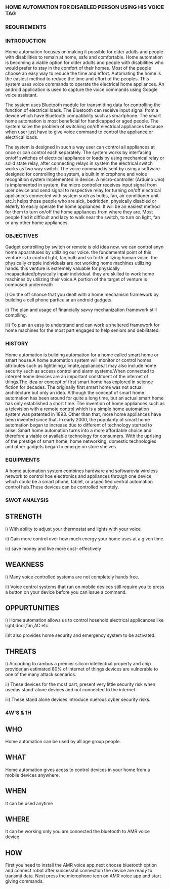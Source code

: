  ###                                                  HOME AUTOMATION FOR DISABLED PERSON USING HIS VOICE TAG
 
### REQUIREMENTS 

### INTRODUCTION

Home automation focuses on making it possible for older adults and people with disabilities to remain at home, safe and comfortable. Home automation is becoming a viable option for older adults and people with disabilities who would prefer to stay in the comfort of their homes. Most of the people choose an easy way to reduce the time and effort. Automating the home is the easiest method to reduce the time and effort of the peoples. This system uses voice commands to operate the electrical home appliances. An android application is used to capture the voice commands using Google voice assistant.

The system uses Bluetooth module for transmitting data for controlling the function of electrical loads. The Bluetooth can receive input signal from a device which have Bluetooth compatibility such as smartphone. The smart home automation is most beneficial for handicapped or aged people. The system solve the problem of switching on/off electrical appliances because when user just have to give voice command to control the appliance or electrical loads.

The system is designed in such a way user can control all appliances at once or can control each separately. The system works by interfacing on/off switches of electrical appliance or loads by using mechanical relay or solid state relay, after connecting relays in system the electrical switch works as two way switch. The voice command is sent by using a software designed for controlling the system, a built in microphone and voice recognition system implemented in device. A micro-controller (Arduino Uno) is implemented in system, the micro controller receives input signal from user device and send signal to respective relay for turning on/off electrical appliances connected with system such as bulbs, fan, air conditioner unit etc.It helps those people who are sick, bedridden, physically disabled or elderly to easily operate the home appliances. It will be an easiest method for them to turn on/off the home appliances from where they are. Most people find it difficult and lazy to walk near the switch, to turn on light, fan or any other home appliances. 

### OBJECTIVES
 
 Gadget controlling by switch or remote is old idea now. we can control anyn home apparatuses by utilizing our voice. the fundamental point of this venture is to control light, fan,bulb and so forth utilizing human voice. the physically cripple individuals are not working home machines utilizing hands. this venture is extremely valuable for physically incapacitated/physically inpair individual. they are skilled to work home machines by utilizing their voice.A portion of the target of venture is composed underneath
 
  i) On the off chance that you dealt with a home mechanism framework by building a cell phone particular an android gadgets.
  
  ii) The plan and usage of financially savvy mechanization framework still complling.
  
  iii) To plan an easy to understand and can work a sheltered framework for home machines for the most part engaged to help seniors and debilitated.

### HISTORY

Home automation is building automation for a home called smart home or smart house.A home automation system will monitor or control homes attributes such as lightining,climate,appliances.It may also include home security such as access control and alarm systems.When connected to internet home devices are an important constituent of the internet of things.The idea or concept of first smart home has explored in science fiction for decades. The originally first smart home was not actual architecture but only an idea. Although the concept of smart home automation has been around for quite a long time, but an actual smart home has only established a short time. The invention of home appliances such as a television with a remote control which is a simple home automation system was patented in 1893. Other than that, more home appliances have been invented since that. In early 2000, the popularity of smart home automation began to increase due to different of technology started to arise. Smart home automation turns into a more affordable choice and therefore a viable or available technology for consumers. With the uprising of the prestige of smart home, home networking, domestic technologies and other gadgets began to emerge on store shelves

### EQUIPMENTS

A home automation system combines hardware and softwarevia wireless network to control hoe electronics and appliances through one device which could be a smart phone, tablet, or aspecified central automation control hub.These devices can be controlled remotely.

### SWOT ANALYSIS

## STRENGTH

i)  With ability to adjust your thermostat and lights with your voice

ii) Gain more control over how much energy your home uses at a given time.

iii) save money and live more cost- effectively

## WEAKNESS
i) Many voice controlled systems are not completely hands free.

ii) Voice control systems that run on mobile devices still require you to press a button on your device before you can issue a command.

## OPPURTUNITIES
i) Home automation allows us to control hosehold electrical applicances like light,door,fan,AC etc.

ii)It also provides home security and emergency system to be activated.

## THREATS
i) According to rambus a premier silicon intellectual property and chip provider,an estimated 80% of internet of things devices are vulnerable to one of the many attack scenarios.

ii) These devices for the most part, present very little security risk when usedas stand-alone devices and not connected to the internet

iii) These stand alone devices introduce nuerous cyber security risks.

### 4W'S & 1H

## WHO

Home automation can be used by all age group people.

## WHAT

Home automation gives acess to control devices in your home from a mobile devices anywhere.

## WHEN

It can be used anytime

## WHERE

It can be working only you are connected the bluetooth to AMR voice device 

## HOW

First you need to install the AMR voice app,next choose bluetooth option and connect robot after successful connection the device are ready to transmit data. Next press the microphone icon on AMR voice app and start giving commands.















